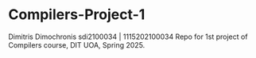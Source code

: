# Compilers-Project-1
Dimitris Dimochronis
sdi2100034 | 1115202100034
Repo for 1st project of Compilers course, DIT UOA, Spring 2025.
